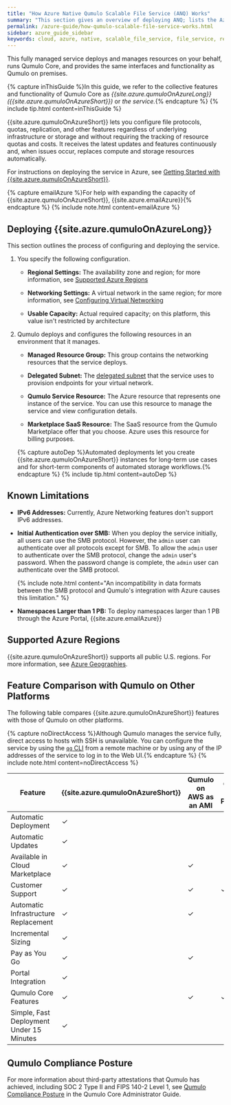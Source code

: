 ```yaml
---
title: "How Azure Native Qumulo Scalable File Service (ANQ) Works"
summary: "This section gives an overview of deploying ANQ; lists the Azure regions and compliance postures that the service supports; and explains the differences between this service, Qumulo on AWS as an AMI, and Qumulo on premises."
permalink: /azure-guide/how-qumulo-scalable-file-service-works.html
sidebar: azure_guide_sidebar
keywords: cloud, azure, native, scalable_file_service, file_service, regions, soc, fips_140-2
---
```


This fully managed service deploys and manages resources on your behalf, runs Qumulo Core, and provides the same interfaces and functionality as Qumulo on premises.

{% capture inThisGuide %}In this guide, we refer to the collective features and functionality of Qumulo Core as _{{site.azure.qumuloOnAzureLong}}({{site.azure.qumuloOnAzureShort}})_ or _the service._{% endcapture %}
{% include tip.html content=inThisGuide %}

{{site.azure.qumuloOnAzureShort}} lets you configure file protocols, quotas, replication, and other features regardless of underlying infrastructure or storage and without requiring the tracking of resource quotas and costs. It receives the latest updates and features continuously and, when issues occur, replaces compute and storage resources automatically. 

For instructions on deploying the service in Azure, see [Getting Started with {{site.azure.qumuloOnAzureShort}}](getting-started-qumulo-scalable-file-service.md).

{% capture emailAzure %}For help with expanding the capacity of {{site.azure.qumuloOnAzureShort}}, {{site.azure.emailAzure}}{% endcapture %}
{% include note.html content=emailAzure %}

## Deploying {{site.azure.qumuloOnAzureLong}}
This section outlines the process of configuring and deploying the service.

1. You specify the following configuration.

   * **Regional Settings:** The availability zone and region; for more information, see [Supported Azure Regions](#supported-azure-regions)

   * **Networking Settings:** A virtual network in the same region; for more information, see [Configuring Virtual Networking](configuring-virtual-networking-qumulo-scalable-file-service.html)

   * **Usable Capacity:** Actual required capacity; on this platform, this value isn't restricted by architecture

1. Qumulo deploys and configures the following resources in an environment that it manages.
   
   * **Managed Resource Group:** This group contains the networking resources that the service deploys.

   * **Delegated Subnet:** The [delegated subnet](https://learn.microsoft.com/en-us/azure/virtual-network/subnet-delegation-overview) that the service uses to provision endpoints for your virtual network.

   * **Qumulo Service Resource:** The Azure resource that represents one instance of the service. You can use this resource to manage the service and view configuration details. 

   * **Marketplace SaaS Resource:** The SaaS resource from the Qumulo Marketplace offer that you choose. Azure uses this resource for billing purposes.

   {% capture autoDep %}Automated deployments let you create {{site.azure.qumuloOnAzureShort}} instances for long-term use cases and for short-term components of automated storage workflows.{% endcapture %}
   {% include tip.html content=autoDep %}
   
   
## Known Limitations 
* **IPv6 Addresses:** Currently, Azure Networking features don't support IPv6 addresses.

* **Initial Authentication over SMB:** When you deploy the service initially, all users can use the SMB protocol. However, the `admin` user can authenticate over all protocols except for SMB. To allow the `admin` user to authenticate over the SMB protocol, change the `admin` user's password. When the password change is complete, the `admin` user can authenticate over the SMB protocol.

  {% include note.html content="An incompatibility in data formats between the SMB protocol and Qumulo's integration with Azure causes this limitation." %}

* **Namespaces Larger than 1 PB:** To deploy namespaces larger than 1 PB through the Azure Portal, {{site.azure.emailAzure}}


<a id="supported-azure-regions"></a>
## Supported Azure Regions
{{site.azure.qumuloOnAzureShort}} supports all public U.S. regions. For more information, see [Azure Geographies](https://azure.microsoft.com/en-us/explore/global-infrastructure/geographies/#geographies).

## Feature Comparison with Qumulo on Other Platforms
The following table compares {{site.azure.qumuloOnAzureShort}} features with those of Qumulo on other platforms.

{% capture noDirectAccess %}Although Qumulo manages the service fully, direct access to hosts with SSH is unavailable. You can configure the service by using the [`qq` CLI](https://care.qumulo.com/hc/en-us/articles/115014875988) from a remote machine or by using any of the IP addresses of the service to log in to the Web UI.{% endcapture %}
{% include note.html content=noDirectAccess %}

<table>
  <thead>
    <tr>
      <th>Feature</th>
      <th width="15%">{{site.azure.qumuloOnAzureShort}}</th>
      <th width="15%">Qumulo on AWS as an AMI</th>
      <th width="15%">Qumulo on Premises</th>
    </tr>
  </thead>
  <tbody>
    <tr>
      <td>Automatic Deployment</td>
      <td>&#10003;</td>
      <td></td>
      <td></td>
    </tr>
    <tr>
      <td>Automatic Updates</td>
      <td>&#10003;</td>
      <td></td>
      <td></td>
    </tr>
    <tr>
      <td>Available in Cloud Marketplace</td>
      <td>&#10003;</td>
      <td>&#10003;</td>
      <td></td>
    </tr>
    <tr>
      <td>Customer Support</td>
      <td>&#10003;</td>
      <td>&#10003;</td>
      <td>&#10003;</td>
    </tr>
    <tr>
      <td>Automatic Infrastructure Replacement</td>
      <td>&#10003;</td>
      <td>&#10003;</td>
      <td></td>
    </tr>
    <tr>
      <td>Incremental Sizing</td>
      <td>&#10003;</td>
      <td></td>
      <td></td>
    </tr>
    <tr>
      <td>Pay as You Go</td>
      <td>&#10003;</td>
      <td>&#10003;</td>
      <td></td>
    </tr>
    <tr>
      <td>Portal Integration</td>
      <td>&#10003;</td>
      <td></td>
      <td></td>
    </tr>
    <tr>
      <td>Qumulo Core Features</td>
      <td>&#10003;</td>
      <td>&#10003;</td>
      <td>&#10003;</td>
    </tr>
    <tr>
      <td>Simple, Fast Deployment Under 15 Minutes</td>
      <td>&#10003;</td>
      <td></td>
      <td></td>
    </tr>
  </tbody>
</table>


## Qumulo Compliance Posture
For more information about third-party attestations that Qumulo has achieved, including SOC 2 Type II and FIPS 140-2 Level 1, see [Qumulo Compliance Posture](https://docs.qumulo.com/administrator-guide/getting-started-qumulo-core/qumulo-compliance-posture.html) in the Qumulo Core Administrator Guide.
